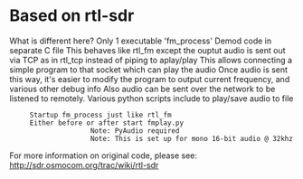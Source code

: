 Based on rtl-sdr
======================================================================

What is different here?
		 Only 1 executable 'fm_process'
		 Demod code in separate C file
		 This behaves like rtl_fm except the ouptut audio is sent out via TCP as in rtl_tcp instead of piping to aplay/play
		 This allows connecting a simple program to that socket which can play the audio
		 			Once audio is sent this way, it's easier to modify the program to output current frequency, and various other debug info
					Also audio can be sent over the network to be listened to remotely.
		 Various python scripts include to play/save audio to file

		 Startup fm_process just like rtl_fm
		 Either before or after start fmplay.py
		 				Note: PyAudio required
		 				Note: This is set up for mono 16-bit audio @ 32khz

For more information on original code, please see:
http://sdr.osmocom.org/trac/wiki/rtl-sdr
